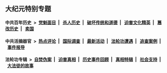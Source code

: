 ## 大纪元特别专题

#### 中共百年历史 &nbsp;>&nbsp; [党魁面目](indexes/nf1176107/README.md?10250430) &nbsp;| &nbsp; [杀人历史](indexes/nf1176106/README.md?10250430) &nbsp;| &nbsp; [破坏传统和道德](indexes/nf1176106/README.md?10250430) &nbsp;| &nbsp; [迫害文化精英](indexes/nf1176111/README.md?10250430) &nbsp;| &nbsp; [篡改历史](indexes/nf1176115/README.md?10250430) &nbsp;| &nbsp; [卖国](indexes/nf1176117/README.md?10250430) 

#### 中共活摘器官 &nbsp;>&nbsp; [热点评论](indexes/nf5879/README.md?10250430) &nbsp;| &nbsp; [国际调查](indexes/nf5947/README.md?10250430) &nbsp;| &nbsp; [最新活动](indexes/nf5883/README.md?10250430) &nbsp;| &nbsp; [法轮功遭遇](indexes/nf5881/README.md?10250430) &nbsp;| &nbsp; [追查案例](indexes/nf5880/README.md?10250430) &nbsp;| &nbsp; [事件报导](indexes/nf5877/README.md?10250430) 

#### 法轮功专辑 &nbsp;>&nbsp; [自焚伪案](indexes/nf5562/README.md?10250430) &nbsp;| &nbsp; [迫害真相](indexes/nf4379/README.md?10250430) &nbsp;| &nbsp; [历史事件回顾](indexes/nf5793/README.md?10250430) &nbsp;| &nbsp; [真相特辑](indexes/nf4389/README.md?10250430) &nbsp;| &nbsp; [社会支持](indexes/nf4386/README.md?10250430) &nbsp;| &nbsp; [大法徒的故事](indexes/nf1147481/README.md?10250430) 
